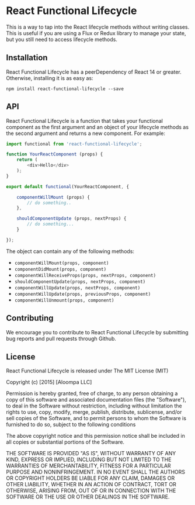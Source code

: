 # React Functional Lifecycle

This is a way to tap into the React lifecycle methods without writing classes. This is useful if you are using a Flux or Redux library to manage your state, but you still need to access lifecycle methods.

## Installation

React Functional Lifecycle has a peerDependency of React 14 or greater. Otherwise, installing it is as easy as:

`npm install react-functional-lifecycle --save`

## API

React Functional Lifecycle is a function that takes your functional component as the first argument and an object of your lifecycle methods as the second argument and returns a new component. For example:

```javascript
import functional from 'react-functional-lifecycle';

function YourReactComponent (props) {
    return (
        <div>Hello</div>
    );
}

export default functional(YourReactComponent, {

    componentWillMount (props) {
        // do something..
    },

    shouldComponentUpdate (props, nextProps) {
        // do something...
    }

});
```

The object can contain any of the following methods:

- `componentWillMount(props, component)`
- `componentDidMount(props, component)`
- `componentWillReceiveProps(props, nextProps, component)`
- `shouldComponentUpdate(props, nextProps, component)`
- `componentWillUpdate(props, nextProps, component)`
- `componentWillUpdate(props, previousProps, component)`
- `componentWillUnmount(props, component)`

## Contributing

We encourage you to contribute to React Functional Lifecycle by submitting bug reports and pull requests through Github.

## License

React Functional Lifecycle is released under The MIT License (MIT)

Copyright (c) [2015] [Aloompa LLC]

Permission is hereby granted, free of charge, to any person obtaining a copy of this software and associated documentation files (the "Software"), to deal in the Software without restriction, including without limitation the rights to use, copy, modify, merge, publish, distribute, sublicense, and/or sell copies of the Software, and to permit persons to whom the Software is furnished to do so, subject to the following conditions

The above copyright notice and this permission notice shall be included in all copies or substantial portions of the Software.

THE SOFTWARE IS PROVIDED "AS IS", WITHOUT WARRANTY OF ANY KIND, EXPRESS OR IMPLIED, INCLUDING BUT NOT LIMITED TO THE WARRANTIES OF MERCHANTABILITY, FITNESS FOR A PARTICULAR PURPOSE AND NONINFRINGEMENT. IN NO EVENT SHALL THE AUTHORS OR COPYRIGHT HOLDERS BE LIABLE FOR ANY CLAIM, DAMAGES OR OTHER LIABILITY, WHETHER IN AN ACTION OF CONTRACT, TORT OR OTHERWISE, ARISING FROM, OUT OF OR IN CONNECTION WITH THE SOFTWARE OR THE USE OR OTHER DEALINGS IN THE SOFTWARE.
